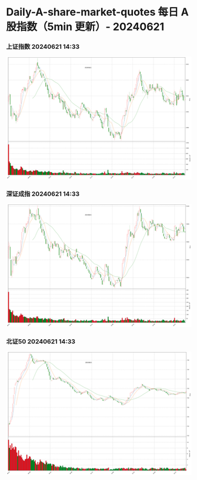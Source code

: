 
# Daily-A-share-market-quotes 每日 A 股指数（5min 更新）- 20240621

### 上证指数 20240621 14:33
![](./fig/2024/6/20240621-sh000001.png)

### 深证成指 20240621 14:33
![](./fig/2024/6/20240621-sz399001.png)

### 北证50 20240621 14:33
![](./fig/2024/6/20240621-bj899050.png)
